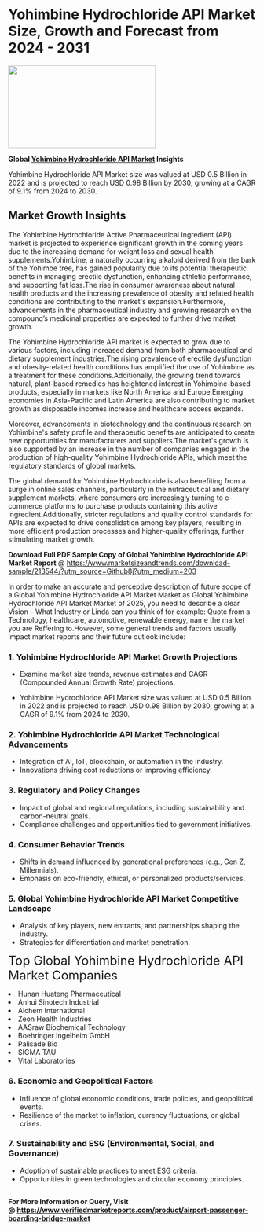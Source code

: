 <H1>Yohimbine Hydrochloride API Market Size, Growth and Forecast from 2024 - 2031</H1><img class="aligncenter size-medium wp-image-584254" src="https://thirdeyenews.in/wp-content/uploads/2024/09/Global-Market-Research-300x168.jpeg" alt="" width="300" height="168" /><p><strong>Global&nbsp;<a href="https://www.marketsizeandtrends.com/download-sample/213544/?utm_source=Github8j?utm_medium=203">Yohimbine Hydrochloride API Market</a> Insights</strong></p><p>Yohimbine Hydrochloride API Market size was valued at USD 0.5 Billion in 2022 and is projected to reach USD 0.98 Billion by 2030, growing at a CAGR of 9.1% from 2024 to 2030.</p><p><h2>Market Growth Insights</h2> <p>The Yohimbine Hydrochloride Active Pharmaceutical Ingredient (API) market is projected to experience significant growth in the coming years due to the increasing demand for weight loss and sexual health supplements.Yohimbine, a naturally occurring alkaloid derived from the bark of the Yohimbe tree, has gained popularity due to its potential therapeutic benefits in managing erectile dysfunction, enhancing athletic performance, and supporting fat loss.The rise in consumer awareness about natural health products and the increasing prevalence of obesity and related health conditions are contributing to the market's expansion.Furthermore, advancements in the pharmaceutical industry and growing research on the compound’s medicinal properties are expected to further drive market growth.</p> <p>The Yohimbine Hydrochloride API market is expected to grow due to various factors, including increased demand from both pharmaceutical and dietary supplement industries.The rising prevalence of erectile dysfunction and obesity-related health conditions has amplified the use of Yohimbine as a treatment for these conditions.Additionally, the growing trend towards natural, plant-based remedies has heightened interest in Yohimbine-based products, especially in markets like North America and Europe.Emerging economies in Asia-Pacific and Latin America are also contributing to market growth as disposable incomes increase and healthcare access expands.</p> <p>Moreover, advancements in biotechnology and the continuous research on Yohimbine's safety profile and therapeutic benefits are anticipated to create new opportunities for manufacturers and suppliers.The market's growth is also supported by an increase in the number of companies engaged in the production of high-quality Yohimbine Hydrochloride APIs, which meet the regulatory standards of global markets.</p> <p>The global demand for Yohimbine Hydrochloride is also benefiting from a surge in online sales channels, particularly in the nutraceutical and dietary supplement markets, where consumers are increasingly turning to e-commerce platforms to purchase products containing this active ingredient.Additionally, stricter regulations and quality control standards for APIs are expected to drive consolidation among key players, resulting in more efficient production processes and higher-quality offerings, further stimulating market growth.</p> <p><span class=""><strong>Download Full PDF Sample Copy of Global Yohimbine Hydrochloride API Market Report</strong> @ <a href="https://www.marketsizeandtrends.com/download-sample/213544/?utm_source=Github8j?utm_medium=203" target="_blank">https://www.marketsizeandtrends.com/download-sample/213544/?utm_source=Github8j?utm_medium=203</a></span></p><p>In order to make an accurate and perceptive description of future scope of a Global&nbsp;Yohimbine Hydrochloride API Market Market as Global&nbsp;Yohimbine Hydrochloride API Market Market of 2025, you need to describe a clear Vision &ndash; What Industry or Linda can you think of for example: Quote from a Technology, healthcare, automotive, renewable energy, name the market you are Reffering to.However, some general trends and factors usually impact market reports and their future outlook include:</p><h3>1.&nbsp;<strong>Yohimbine Hydrochloride API Market Growth Projections</strong></h3><ul><li>Examine market size trends, revenue estimates and CAGR (Compounded Annual Growth Rate) projections.</li><li><p>Yohimbine Hydrochloride API Market size was valued at USD 0.5 Billion in 2022 and is projected to reach USD 0.98 Billion by 2030, growing at a CAGR of 9.1% from 2024 to 2030.</p></li></ul><h3>2.&nbsp;<strong>Yohimbine Hydrochloride API Market Technological Advancements</strong></h3><ul><li>Integration of AI, IoT, blockchain, or automation in the industry.</li><li>Innovations driving cost reductions or improving efficiency.</li></ul><h3>3.&nbsp;<strong>Regulatory and Policy Changes</strong></h3><ul><li>Impact of global and regional regulations, including sustainability and carbon-neutral goals.</li><li>Compliance challenges and opportunities tied to government initiatives.</li></ul><h3>4.&nbsp;<strong>Consumer Behavior Trends</strong></h3><ul><li>Shifts in demand influenced by generational preferences (e.g., Gen Z, Millennials).</li><li>Emphasis on eco-friendly, ethical, or personalized products/services.</li></ul><h3>5.&nbsp;<strong>Global Yohimbine Hydrochloride API Market Competitive Landscape</strong></h3><ul><li>Analysis of key players, new entrants, and partnerships shaping the industry.</li><li>Strategies for differentiation and market penetration.</li></ul><p data-pm-slice="1 1 []"><span style="color: inherit; font-family: inherit; font-size: 25px;">Top Global Yohimbine Hydrochloride API Market Companies</span></p><div class="" data-test-id=""><p><li>Hunan Huateng Pharmaceutical</li><li> Anhui Sinotech Industrial</li><li> Alchem International</li><li> Zeon Health Industries</li><li> AASraw Biochemical Technology</li><li> Boehringer Ingelheim GmbH</li><li> Palisade Bio</li><li> SIGMA TAU</li><li> Vital Laboratories</li></p></div><h3>6.&nbsp;<strong>Economic and Geopolitical Factors</strong></h3><ul><li>Influence of global economic conditions, trade policies, and geopolitical events.</li><li>Resilience of the market to inflation, currency fluctuations, or global crises.</li></ul><h3>7.&nbsp;<strong>Sustainability and ESG (Environmental, Social, and Governance)</strong></h3><ul><li>Adoption of sustainable practices to meet ESG criteria.</li><li>Opportunities in green technologies and circular economy principles.</li></ul><h2><strong style="font-size: 14px;">For More Information or Query, Visit @&nbsp;</strong><a style="background-color: #ffffff; font-size: 14px;" href="https://www.marketsizeandtrends.com/report/yohimbine-hydrochloride-api-market/" target="_blank">https://www.verifiedmarketreports.com/product/airport-passenger-boarding-bridge-market</a></h2>
